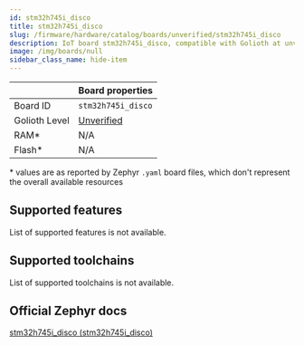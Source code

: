 ```yaml
---
id: stm32h745i_disco
title: stm32h745i_disco
slug: /firmware/hardware/catalog/boards/unverified/stm32h745i_disco
description: IoT board stm32h745i_disco, compatible with Golioth at unverified level.
image: /img/boards/null
sidebar_class_name: hide-item
---
```


[//]: # (This is an auto-generated file, do not edit! Changes to it will be lost upon re-generation)



|                | Board properties     |
| -------------  | -------------------- |
| Board ID       | `stm32h745i_disco` |
| Golioth Level  | [Unverified](/firmware/hardware#unverified-boards) |
| RAM*           | N/A |
| Flash*         | N/A |

\* values are as reported by Zephyr `.yaml` board files, which don't represent the overall available resources



## Supported features

List of supported features is not available.

## Supported toolchains

List of supported toolchains is not available.

## Official Zephyr docs

[stm32h745i_disco (stm32h745i_disco)](https://docs.zephyrproject.org/latest/boards/st/stm32h745i_disco/doc/index.html)
